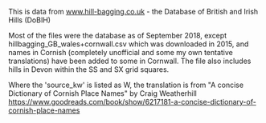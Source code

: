 This is data from www.hill-bagging.co.uk - the Database of British and Irish Hills (DoBIH)

Most of the files were the database as of September 2018, except hillbagging_GB_wales+cornwall.csv which was downloaded in 2015, and names in Cornish (completely unofficial and some my own tentative translations) have been added to some in Cornwall. The file also includes hills in Devon within the SS and SX grid squares.

Where the 'source_kw' is listed as W, the translation is from "A concise Dictionary of Cornish Place Names" by Craig Weatherhill https://www.goodreads.com/book/show/6217181-a-concise-dictionary-of-cornish-place-names